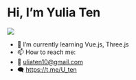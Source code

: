 # Hi, I’m Yulia Ten
![](http://github-profile-summary-cards.vercel.app/api/cards/profile-details?username=MightyPickle&theme=tokyonight)

- 🌱 I’m currently learning Vue.js, Three.js
- 📫 How to reach me:
 - 📧 uliaten10@gmail.com
 - 🗨️ https://t.me/U_ten


<!---
MightyPickle/MightyPickle is a ✨ special ✨ repository because its `README.md` (this file) appears on your GitHub profile.
You can click the Preview link to take a look at your changes.
--->
